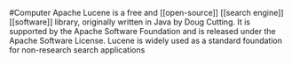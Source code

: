 #Computer 
Apache Lucene is a free and [[open-source]] [[search engine]] [[software]] library, originally written in Java by Doug Cutting. It is supported by the Apache Software Foundation and is released under the Apache Software License. Lucene is widely used as a standard foundation for non-research search applications